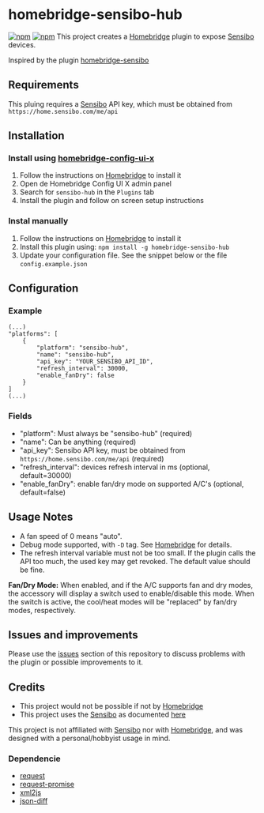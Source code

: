 # homebridge-sensibo-hub
[![npm](https://img.shields.io/npm/v/homebridge-sensibo-hub.svg)](https://www.npmjs.com/package/homebridge-sensibo-hub) [![npm](https://img.shields.io/npm/dt/homebridge-sensibo-hub.svg)](https://www.npmjs.com/package/homebridge-sensibo-hub)
This project creates a [Homebridge](https://github.com/nfarina/homebridge) plugin to expose [Sensibo](https://sensibo.com/) devices.

Inspired by the plugin [homebridge-sensibo](https://github.com/pdlove/homebridge-sensibo)

## Requirements
This pluing requires a [Sensibo](https://sensibo.com/) API key, which must be obtained from `https://home.sensibo.com/me/api`

## Installation

### Install using [homebridge-config-ui-x](https://github.com/oznu/homebridge-config-ui-x)
1. Follow the instructions on [Homebridge](https://github.com/nfarina/homebridge) to install it
2. Open de Homebridge Config UI X admin panel
3. Search for `sensibo-hub` in the `Plugins` tab
4. Install the plugin and follow on screen setup instructions

### Instal manually
1. Follow the instructions on [Homebridge](https://github.com/nfarina/homebridge) to install it
2. Install this plugin using: `npm install -g homebridge-sensibo-hub`
3. Update your configuration file. See the snippet below or the file `config.example.json`

## Configuration

### Example
```
(...)
"platforms": [
	{
		"platform": "sensibo-hub",
		"name": "sensibo-hub",
		"api_key": "YOUR_SENSIBO_API_ID",
		"refresh_interval": 30000,
		"enable_fanDry": false
	}
]
(...)
```

### Fields
* "platform": Must always be "sensibo-hub" (required)
* "name": Can be anything (required)
* "api_key": Sensibo API key, must be obtained from `https://home.sensibo.com/me/api` (required)
* "refresh_interval": devices refresh interval in ms (optional, default=30000)
* "enable_fanDry": enable fan/dry mode on supported A/C's (optional, default=false)

## Usage Notes
* A fan speed of 0 means "auto".
* Debug mode supported, with `-D` tag. See [Homebridge](https://github.com/nfarina/homebridge) for details.
* The refresh interval variable must not be too small. If the plugin calls the API too much, the used key may get revoked. The default value should be fine.

**Fan/Dry Mode:**
When enabled, and if the A/C supports fan and dry modes, the accessory will display a switch used to enable/disable this mode. When the switch is active, the cool/heat modes will be "replaced" by fan/dry modes, respectively.

## Issues and improvements
Please use the [issues](https://github.com/bgottsch/homebridge-sensibo-hub/issues) section of this repository to discuss problems with the plugin or possible improvements to it.

## Credits
* This project would not be possible if not by [Homebridge](https://github.com/nfarina/homebridge)
* This project uses the [Sensibo](https://sensibo.com/) as documented [here](https://sensibo.github.io/)

This project is not affiliated with [Sensibo](https://sensibo.com/) nor with [Homebridge](https://github.com/nfarina/homebridge), and was designed with a personal/hobbyist usage in mind.

### Dependencie
* [request](https://www.npmjs.com/package/request)
* [request-promise](https://www.npmjs.com/package/request-promise)
* [xml2js](https://www.npmjs.com/package/xml2js)
* [json-diff](https://www.npmjs.com/package/json-diff)